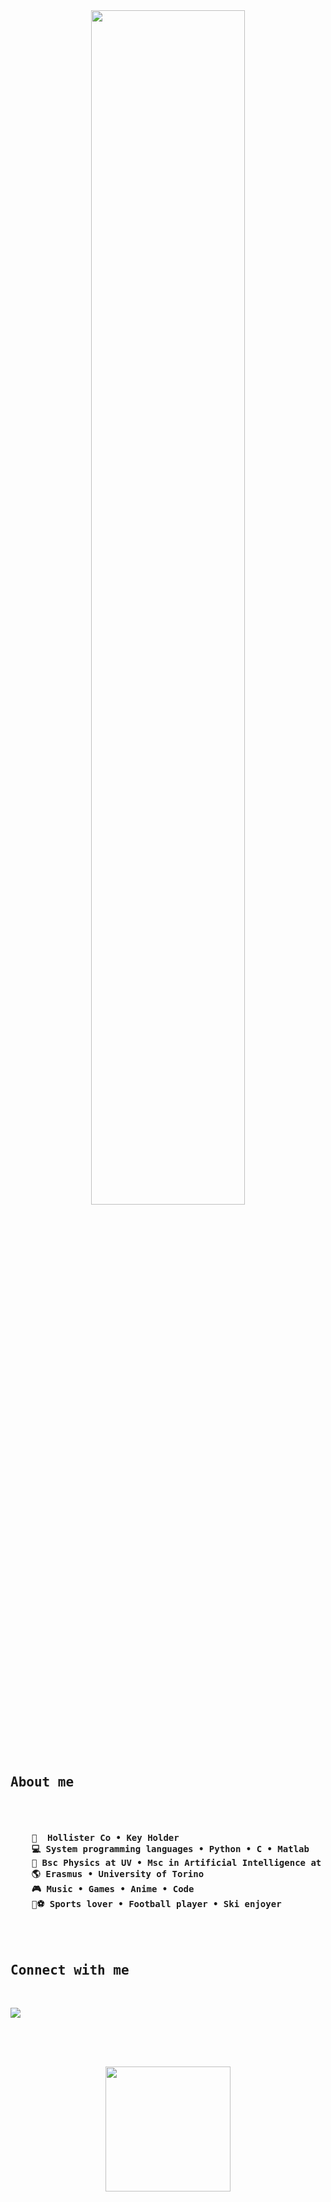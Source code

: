 <div align="center">

<img src="https://readme-typing-svg.demolab.com?font=Fira+Code&pause=1000&color=F77283&width=580&lines=Hello+hello%2C+I'+m+Jorge+Greus%2C+nice+to+meet+you!)](https://git.io/typing-svg" width="70%" />
<div align="left">
<br><br>
<pre>

## About me 
<h4>
    💼  Hollister Co • Key Holder 
    💻 System programming languages • Python • C • Matlab 
    📖 Bsc Physics at UV • Msc in Artificial Intelligence at EDEM 
    🌎 Erasmus • University of Torino 
    🎮 Music • Games • Anime • Code 
    🎿⚽ Sports lover • Football player • Ski enjoyer
</h4>

 ## Connect with me   
[![](https://img.shields.io/badge/linkedin-0a66c2)](https://www.linkedin.com/in/jorge-greus/)

</pre>
<br><br>

<div align="center">
<img src="https://media1.giphy.com/media/v1.Y2lkPTc5MGI3NjExN2Ztcm4zbjMwbHA0ODAwNWgyaWJ4MnNxZjk2dmlucnZ0cml4eDEybSZlcD12MV9pbnRlcm5hbF9naWZfYnlfaWQmY3Q9Zw/3ogwFGEHrVxusDbDjO/giphy.gif" height="200" />
<br><br><br>



</div>
